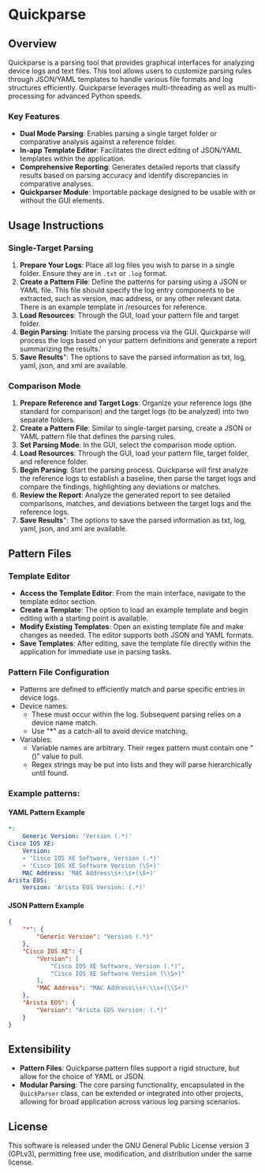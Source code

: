 # Quickparse

## Overview
Quickparse is a parsing tool that provides graphical interfaces for analyzing device logs and text files. This tool allows users to customize parsing rules through JSON/YAML templates to handle various file formats and log structures efficiently. Quickparse leverages multi-threading as well as multi-processing for advanced Python speeds.

### Key Features
- **Dual Mode Parsing**: Enables parsing a single target folder or comparative analysis against a reference folder.
- **In-app Template Editor**: Facilitates the direct editing of JSON/YAML templates within the application.
- **Comprehensive Reporting**: Generates detailed reports that classify results based on parsing accuracy and identify discrepancies in comparative analyses.
- **Quickparser Module**: Importable package designed to be usable with or without the GUI elements.

## Usage Instructions

### Single-Target Parsing
1. **Prepare Your Logs**: Place all log files you wish to parse in a single folder. Ensure they are in `.txt` or `.log` format.
2. **Create a Pattern File**: Define the patterns for parsing using a JSON or YAML file. This file should specify the log entry components to be extracted, such as version, mac address, or any other relevant data. There is an example template in /resources for reference.
3. **Load Resources**: Through the GUI, load your pattern file and target folder.
4. **Begin Parsing**: Initiate the parsing process via the GUI. Quickparse will process the logs based on your pattern definitions and generate a report summarizing the results.'
5. **Save Results**": The options to save the parsed information as txt, log, yaml, json, and xml are available.

### Comparison Mode
1. **Prepare Reference and Target Logs**: Organize your reference logs (the standard for comparison) and the target logs (to be analyzed) into two separate folders.
2. **Create a Pattern File**: Similar to single-target parsing, create a JSON or YAML pattern file that defines the parsing rules.
3. **Set Parsing Mode**: In the GUI, select the comparison mode option.
4. **Load Resources**: Through the GUI, load your pattern file, target folder, and reference folder.
5. **Begin Parsing**: Start the parsing process. Quickparse will first analyze the reference logs to establish a baseline, then parse the target logs and compare the findings, highlighting any deviations or matches.
6. **Review the Report**: Analyze the generated report to see detailed comparisons, matches, and deviations between the target logs and the reference logs.
7. **Save Results**": The options to save the parsed information as txt, log, yaml, json, and xml are available.

## Pattern Files

### Template Editor
- **Access the Template Editor**: From the main interface, navigate to the template editor section.
- **Create a Template**: The option to load an example template and begin editing with a starting point is available.
- **Modify Existing Templates**: Open an existing template file and make changes as needed. The editor supports both JSON and YAML formats.
- **Save Templates**: After editing, save the template file directly within the application for immediate use in parsing tasks.

### Pattern File Configuration
- Patterns are defined to efficiently match and parse specific entries in device logs.
- Device names:
  - These must occur within the log. Subsequent parsing relies on a device name match.
  - Use "*" as a catch-all to avoid device matching.
- Variables:
  - Variable names are arbitrary. Their regex pattern must contain one "()" value to pull.
  - Regex strings may be put into lists and they will parse hierarchically until found.

### Example patterns:

#### YAML Pattern Example
```yaml
*:
    Generic Version: 'Version (.*)'
Cisco IOS XE:
    Version:
    - 'Cisco IOS XE Software, Version (.*)'
    - 'Cisco IOS XE Software Version (\S+)'
    MAC Address: 'MAC Address\s+:\s+(\S+)'
Arista EOS:
    Version: 'Arista EOS Version: (.*)'
```
#### JSON Pattern Example
```json
{
    "*": {
        "Generic Version": "Version (.*)"
    },
    "Cisco IOS XE": {
        "Version": [
            "Cisco IOS XE Software, Version (.*)",
            "Cisco IOS XE Software Version (\\S+)"
        ],
        "MAC Address": "MAC Address\\s+:\\s+(\\S+)"
    },
    "Arista EOS": {
        "Version": "Arista EOS Version: (.*)"
    }
}
```

## Extensibility
- **Pattern Files**: Quickparse pattern files support a rigid structure, but allow for the choice of YAML or JSON.
- **Modular Parsing**: The core parsing functionality, encapsulated in the `QuickParser` class, can be extended or integrated into other projects, allowing for broad application across various log parsing scenarios.

## License
This software is released under the GNU General Public License version 3 (GPLv3), permitting free use, modification, and distribution under the same license.
